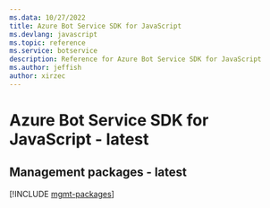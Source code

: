 ```yaml
---
ms.data: 10/27/2022
title: Azure Bot Service SDK for JavaScript
ms.devlang: javascript
ms.topic: reference
ms.service: botservice
description: Reference for Azure Bot Service SDK for JavaScript
ms.author: jeffish
author: xirzec
---
```

# Azure Bot Service SDK for JavaScript - latest

## Management packages - latest
[!INCLUDE [mgmt-packages](bot-service-mgmt-index.md)]